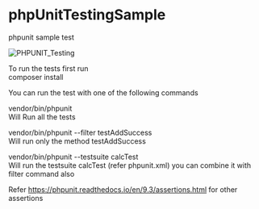 # phpUnitTestingSample
phpunit sample test

![PHPUNIT_Testing](https://github.com/pratheeshrussell1992/phpUnitTestingSample/workflows/PHPUNIT_Testing/badge.svg)

To run the tests first run  
composer install  

You can run the test with one of the following commands

vendor/bin/phpunit  
Will Run all the tests  
 
vendor/bin/phpunit --filter testAddSuccess  
Will run only the method testAddSuccess

vendor/bin/phpunit --testsuite calcTest  
Will run the testsuite calcTest (refer phpunit.xml) you can combine it with filter command also  

Refer https://phpunit.readthedocs.io/en/9.3/assertions.html for other assertions
